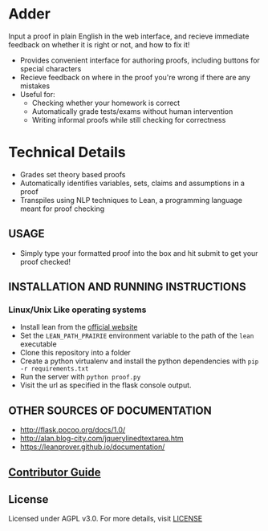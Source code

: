 # Adder

Input a proof in plain English in the web interface, and recieve immediate feedback on whether it is right or not, and how to fix it!
  * Provides convenient interface for authoring proofs, including buttons for special characters
  * Recieve feedback on where in the proof you're wrong if there are any mistakes
  * Useful for: 
    - Checking whether your homework is correct
    - Automatically grade tests/exams without human intervention
    - Writing informal proofs while still checking for correctness
  
  
# Technical Details
  * Grades set theory based proofs
  * Automatically identifies variables, sets, claims and assumptions in a proof
  * Transpiles using NLP techniques to Lean, a programming language meant for proof checking 

## USAGE
  * Simply type your formatted proof into the box and hit submit to get your proof checked!
  
## INSTALLATION AND RUNNING INSTRUCTIONS
### Linux/Unix Like operating systems
   * Install lean from the [official website](https://leanprover.github.io/download/)
   * Set the `LEAN_PATH_PRAIRIE` environment variable to the path of the `lean` executable
   * Clone this repository into a folder
   * Create a python virtualenv and install the python dependencies with `pip -r requirements.txt`
   * Run the server with `python proof.py`
   * Visit the url as specified in the flask console output.

## OTHER SOURCES OF DOCUMENTATION
  * http://flask.pocoo.org/docs/1.0/
  * http://alan.blog-city.com/jquerylinedtextarea.htm
  * https://leanprover.github.io/documentation/
  
## [Contributor Guide](CONTRIBUTING.md)

## License 
Licensed under AGPL v3.0. For more details, visit [LICENSE](LICENSE)
